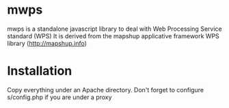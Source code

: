 mwps
====

mwps is a standalone javascript library to deal with Web Processing Service standard (WPS)
It is derived from the mapshup applicative framework WPS library (http://mapshup.info)

Installation
============
Copy everything under an Apache directory.
Don't forget to configure s/config.php if you are under a proxy

